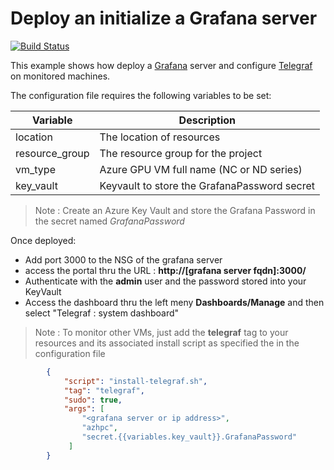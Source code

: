 # Deploy an initialize a Grafana server
[![Build Status](https://azurecat.visualstudio.com/hpccat/_apis/build/status/azhpc/examples/grafana?branchName=master)](https://azurecat.visualstudio.com/hpccat/_build/latest?definitionId=271&branchName=master)

This example shows how deploy a [Grafana](https://grafana.com/grafana/) server and configure [Telegraf](https://www.influxdata.com/time-series-platform/telegraf/) on monitored machines.


The configuration file requires the following variables to be set:

| Variable                | Description                                  |
|-------------------------|----------------------------------------------|
| location                | The location of resources                    |
| resource_group          | The resource group for the project           |
| vm_type                 | Azure GPU VM full name (NC or ND series)     |
| key_vault               | Keyvault to store the GrafanaPassword secret |

> Note : Create an Azure Key Vault and store the Grafana Password in the secret named _GrafanaPassword_

Once deployed:
 - Add port 3000 to the NSG of the grafana server
 - access the portal thru the URL : **http://[grafana server fqdn]:3000/**
 - Authenticate with the **admin** user and the password stored into your KeyVault
 - Access the dashboard thru the left meny **Dashboards/Manage** and then select "Telegraf : system dashboard"

> Note : To monitor other VMs, just add the **telegraf** tag to your resources and its associated install script as specified the in the configuration file

```json
        {
            "script": "install-telegraf.sh",
            "tag": "telegraf",
            "sudo": true,
            "args": [
                "<grafana server or ip address>",
                "azhpc",
                "secret.{{variables.key_vault}}.GrafanaPassword"
             ] 
        }
```
